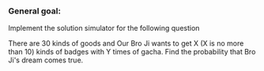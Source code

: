### General goal:

Implement the solution simulator for the following question

There are 30 kinds of goods and Our Bro Ji wants to get X (X is no more than 10) kinds of badges with Y times of gacha. Find the probability that Bro Ji's dream comes true.

